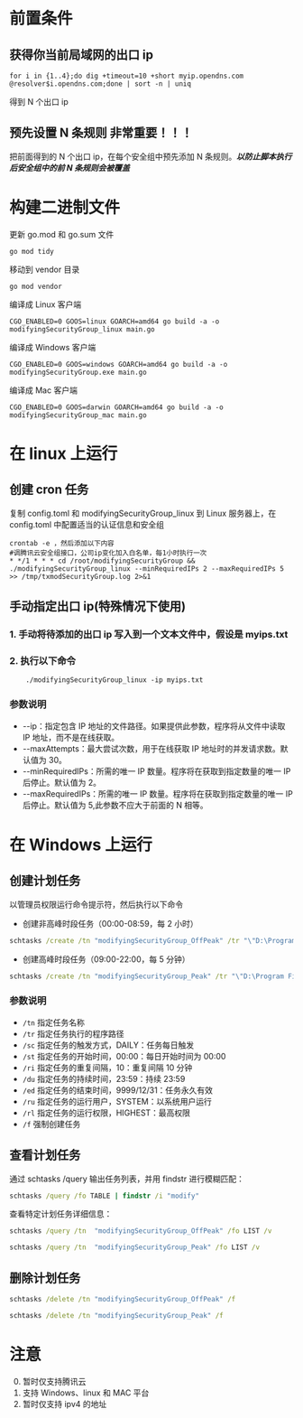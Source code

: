 # 前置条件

## 获得你当前局域网的出口 ip

```
for i in {1..4};do dig +timeout=10 +short myip.opendns.com @resolver$i.opendns.com;done | sort -n | uniq
```

得到 N 个出口 ip

## 预先设置 N 条规则 **非常重要！！！**

把前面得到的 N 个出口 ip，在每个安全组中预先添加 N 条规则。**_以防止脚本执行后安全组中的前 N 条规则会被覆盖_**

# 构建二进制文件

更新 go.mod 和 go.sum 文件

```
go mod tidy
```

移动到 vendor 目录

```
go mod vendor
```

编译成 Linux 客户端

```
CGO_ENABLED=0 GOOS=linux GOARCH=amd64 go build -a -o modifyingSecurityGroup_linux main.go
```

编译成 Windows 客户端

```
CGO_ENABLED=0 GOOS=windows GOARCH=amd64 go build -a -o modifyingSecurityGroup.exe main.go
```

编译成 Mac 客户端

```
CGO_ENABLED=0 GOOS=darwin GOARCH=amd64 go build -a -o modifyingSecurityGroup_mac main.go
```

# 在 linux 上运行

## 创建 cron 任务

复制 config.toml 和 modifyingSecurityGroup_linux 到 Linux 服务器上，在 config.toml 中配置适当的认证信息和安全组

```
crontab -e ，然后添加以下内容
#调腾讯云安全组接口，公司ip变化加入白名单，每1小时执行一次
* */1 * * * cd /root/modifyingSecurityGroup && ./modifyingSecurityGroup_linux --minRequiredIPs 2 --maxRequiredIPs 5 >> /tmp/txmodSecurityGroup.log 2>&1

```

## 手动指定出口 ip(特殊情况下使用)

### 1. 手动将待添加的出口 ip 写入到一个文本文件中，假设是 myips.txt

### 2. 执行以下命令

```
    ./modifyingSecurityGroup_linux -ip myips.txt
```

### 参数说明

- --ip：指定包含 IP 地址的文件路径。如果提供此参数，程序将从文件中读取 IP 地址，而不是在线获取。
- --maxAttempts：最大尝试次数，用于在线获取 IP 地址时的并发请求数。默认值为 30。
- --minRequiredIPs：所需的唯一 IP 数量。程序将在获取到指定数量的唯一 IP 后停止。默认值为 2。
- --maxRequiredIPs：所需的唯一 IP 数量。程序将在获取到指定数量的唯一 IP 后停止。默认值为 5,此参数不应大于前面的 N 相等。

# 在 Windows 上运行

## 创建计划任务

以管理员权限运行命令提示符，然后执行以下命令

- 创建非高峰时段任务（00:00-08:59，每 2 小时）

```cmd
schtasks /create /tn "modifyingSecurityGroup_OffPeak" /tr "\"D:\Program Files\modifyingSecurityGroup\modifyingSG.bat\"" /sc DAILY /st 00:00 /ri 120 /du 08:59 /ed 9999/12/31 /ru "SYSTEM" /rl HIGHEST /f
```

- 创建高峰时段任务（09:00-22:00，每 5 分钟）

```cmd
schtasks /create /tn "modifyingSecurityGroup_Peak" /tr "\"D:\Program Files\modifyingSecurityGroup\modifyingSG.bat\"" /sc DAILY /st 09:00 /ri 5 /du 13:00 /ed 9999/12/31 /ru "SYSTEM" /rl HIGHEST /f
```

### 参数说明

- `/tn` 指定任务名称
- `/tr` 指定任务执行的程序路径
- `/sc` 指定任务的触发方式，DAILY：任务每日触发
- `/st` 指定任务的开始时间，00:00：每日开始时间为 00:00
- `/ri` 指定任务的重复间隔，10：重复间隔 10 分钟
- `/du` 指定任务的持续时间，23:59：持续 23:59
- `/ed` 指定任务的结束时间，9999/12/31：任务永久有效
- `/ru` 指定任务的运行用户，SYSTEM：以系统用户运行
- `/rl` 指定任务的运行权限，HIGHEST：最高权限
- `/f` 强制创建任务

## 查看计划任务

通过 schtasks /query 输出任务列表，并用 findstr 进行模糊匹配：

```cmd
schtasks /query /fo TABLE | findstr /i "modify"
```

查看特定计划任务详细信息：

```cmd
schtasks /query /tn  "modifyingSecurityGroup_OffPeak" /fo LIST /v
```

```cmd
schtasks /query /tn  "modifyingSecurityGroup_Peak" /fo LIST /v
```

## 删除计划任务

```cmd
schtasks /delete /tn "modifyingSecurityGroup_OffPeak" /f
```

```cmd
schtasks /delete /tn "modifyingSecurityGroup_Peak" /f
```

# 注意

0. 暂时仅支持腾讯云
1. 支持 Windows、linux 和 MAC 平台
2. 暂时仅支持 ipv4 的地址
